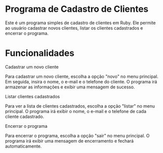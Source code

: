 # Programa de Cadastro de Clientes

Este é um programa simples de cadastro de clientes em Ruby. Ele permite ao usuário cadastrar novos clientes, listar os clientes cadastrados e encerrar o programa.

# Funcionalidades

Cadastrar um novo cliente

Para cadastrar um novo cliente, escolha a opção "novo" no menu principal. Em seguida, insira o nome, o e-mail e o telefone do cliente. O programa irá armazenar as informações e exibir uma mensagem de sucesso.

Listar clientes cadastrados

Para ver a lista de clientes cadastrados, escolha a opção "listar" no menu principal. O programa irá exibir o nome, o e-mail e o telefone de cada cliente cadastrado.

Encerrar o programa

Para encerrar o programa, escolha a opção "sair" no menu principal. O programa irá exibir uma mensagem de encerramento e fechará automaticamente.
